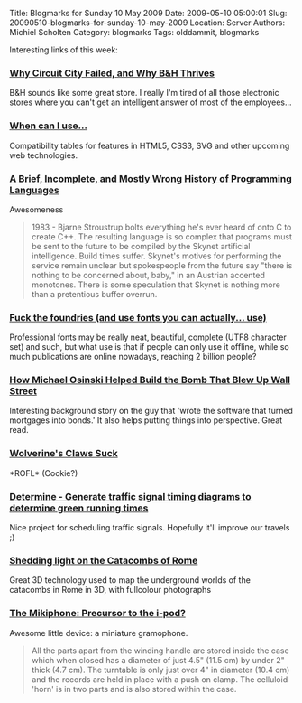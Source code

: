Title: Blogmarks for Sunday 10 May 2009
Date: 2009-05-10 05:00:01
Slug: 20090510-blogmarks-for-sunday-10-may-2009
Location: Server
Authors: Michiel Scholten
Category: blogmarks
Tags: olddammit, blogmarks

<p>Interesting links of this week:</p>
<h3><a href="http://www.inc.com/magazine/20090501/why-circuit-city-failed-and-why-bh-thrives.html?partner=fogcreek">Why Circuit City Failed, and Why B&amp;H Thrives</a></h3>
<p>B&amp;H sounds like some great store. I really I'm tired of all those electronic stores where you can't get an intelligent answer of most of the employees...</p>
<h3><a href="http://a.deveria.com/caniuse/">When can I use...</a></h3>
<p>Compatibility tables for features in HTML5, CSS3, SVG and other upcoming web technologies.</p>
<h3><a href="http://james-iry.blogspot.com/2009/05/brief-incomplete-and-mostly-wrong.html">A Brief, Incomplete, and Mostly Wrong History of Programming Languages</a></h3>
<p>Awesomeness</p>

<blockquote><p>1983 - Bjarne Stroustrup bolts everything he's ever heard of onto C to create C++. The resulting language is so complex that programs must be sent to the future to be compiled by the Skynet artificial intelligence. Build times suffer. Skynet's motives for performing the service remain unclear but spokespeople from the future say "there is nothing to be concerned about, baby," in an Austrian accented monotones. There is some speculation that Skynet is nothing more than a pretentious buffer overrun.</p></blockquote>
<h3><a href="http://diveintomark.org/archives/2009/04/21/fuck-the-foundries">Fuck the foundries (and use fonts you can actually... use)</a></h3>
<p>Professional fonts may be really neat, beautiful, complete (UTF8 character set) and such, but what use is that if people can only use it offline, while so much publications are online nowadays, reaching 2 billion people?</p>
<h3><a href="http://nymag.com/news/business/55687/">How Michael Osinski Helped Build the Bomb That Blew Up Wall Street</a></h3>
<p>Interesting background story on the guy that 'wrote the software that turned mortgages into bonds.' It also helps putting things into perspective. Great read.</p>
<h3><a href="http://www.jaggle.nl/index.php/media/item/wolverines_claws_suck/">Wolverine's Claws Suck</a></h3>
<p>*ROFL* (Cookie?)</p>
<h3><a href="http://www.determine.org.uk/">Determine - Generate traffic signal timing diagrams to determine green running times</a></h3>
<p>Nice project for scheduling traffic signals. Hopefully it'll improve our travels ;)</p>
<h3><a href="http://news.bbc.co.uk/2/hi/europe/8027650.stm">Shedding light on the Catacombs of Rome</a></h3>
<p>Great 3D technology used to map the underground worlds of the catacombs in Rome in 3D, with fullcolour photographs</p>
<h3><a href="http://brassgoggles.co.uk/blog/200904/the-mikiphone-precursor-to-the-i-pod">The Mikiphone: Precursor to the i-pod?</a></h3>
<p>Awesome little device: a miniature gramophone.</p>

<blockquote><p>All the parts apart from the winding handle are stored inside the case which when closed has a diameter of just 4.5" (11.5 cm) by under 2" thick (4.7 cm). The turntable is only just over 4" in diameter (10.4 cm) and the records are held in place with a push on clamp. The celluloid 'horn' is in two parts and is also stored within the case.</p></blockquote>
